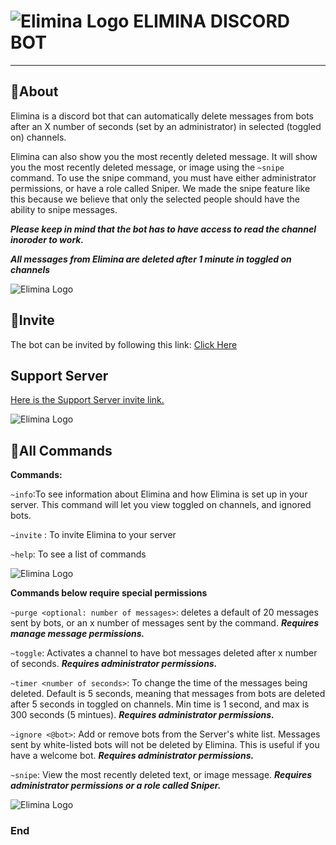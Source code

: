 # ![Elimina Logo](https://github.com/stoir/EliminaBot/blob/master/Logos/logoEmojiSize.png "Elimina Logo")  ELIMINA DISCORD BOT
---


## 📃About
Elimina is a discord bot that can automatically delete messages from bots after an X number of seconds (set by an administrator) in selected (toggled on) channels. 


Elimina can also show you the most recently deleted message. It will show you the most recently deleted message, or image using the ```~snipe``` command. To use the snipe command, you must have either administrator permissions, or have a role called Sniper. We made the snipe feature like this because we believe that only the selected people should have the ability to snipe messages.

***Please keep in mind that the bot has to have access to read the channel inoroder to work.***

***All messages from Elimina are deleted after 1 minute in toggled on channels***

![Elimina Logo](https://github.com/stoir/EliminaBot/blob/master/Logos/logoBlackSmall.png "Elimina Logo")

## 💌Invite
The bot can be invited by following this link: [Click Here](https://discord.com/api/oauth2/authorize?client_id=777575449957498890&permissions=90112&scope=bot "Discord direct invite link")


## Support Server
[Here is the Support Server invite link.](https://discord.gg/vFmFTjPpZ4 "Support Server Invite link")

![Elimina Logo](https://github.com/stoir/EliminaBot/blob/master/Logos/logoBlackSmall.png "Elimina Logo")




## 💬All Commands
**Commands:**

```~info```:To see information about Elimina and how Elimina is set up in your server. This command will let you view toggled on channels, and ignored bots.

```~invite``` : To invite Elimina to your server

```~help```: To see a list of commands


![Elimina Logo](https://github.com/stoir/EliminaBot/blob/master/Logos/logoBlackSmall.png "Elimina Logo")


**Commands below require special permissions**

```~purge <optional: number of messages>```: deletes a default of 20 messages sent by bots, or an x number of messages sent by the command. ***Requires manage message permissions.***

```~toggle```: Activates a channel to have bot messages deleted after x number of seconds. ***Requires administrator permissions.***

```~timer <number of seconds>```: To change the time of the messages being deleted. Default is 5 seconds, meaning that messages from bots are deleted after 5 seconds in toggled on channels. Min time is 1 second, and max is 300 seconds (5 mintues). ***Requires administrator permissions.***

```~ignore <@bot>```: Add or remove bots from the Server's white list. Messages sent by white-listed bots will not be deleted by Elimina. This is useful if you have a welcome bot. ***Requires administrator permissions.***

```~snipe```: View the most recently deleted text, or image message. ***Requires administrator permissions or a role called Sniper.***


![Elimina Logo](https://github.com/stoir/EliminaBot/blob/master/Logos/logoBlackSmall.png "Elimina Logo")


### End
